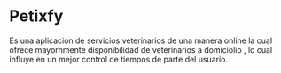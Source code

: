 #  Petixfy

Es una aplicacion de servicios veterinarios de una manera online la cual ofrece mayornmente disponibilidad de veterinarios a domiciolio , lo cual influye en un mejor control de tiempos de parte del usuario.

